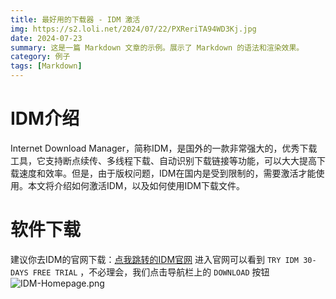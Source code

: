 ```yaml
---
title: 最好用的下载器 - IDM 激活
img: https://s2.loli.net/2024/07/22/PXReriTA94WD3Kj.jpg
date: 2024-07-23
summary: 这是一篇 Markdown 文章的示例。展示了 Markdown 的语法和渲染效果。
category: 例子
tags: [Markdown]
---
```


# IDM介绍

Internet Download Manager，简称IDM，是国外的一款非常强大的，优秀下载工具，它支持断点续传、多线程下载、自动识别下载链接等功能，可以大大提高下载速度和效率。但是，由于版权问题，IDM在国内是受到限制的，需要激活才能使用。本文将介绍如何激活IDM，以及如何使用IDM下载文件。

# 软件下载

建议你去IDM的官网下载：[点我跳转的IDM官网](https://www.internetdownloadmanager.com/)
进入官网可以看到 `TRY IDM 30-DAYS FREE TRIAL` ，不必理会，我们点击导航栏上的 `DOWNLOAD` 按钮
![IDM-Homepage.png](https://s2.loli.net/2024/07/24/wovMpeIrcGW5Q4J.jpg)
